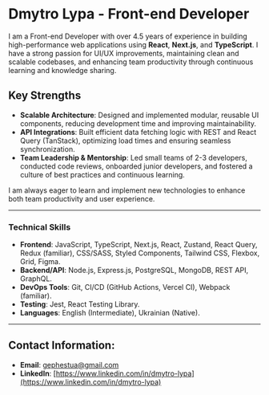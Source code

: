 # Dmytro Lypa - Front-end Developer

I am a Front-end Developer with over 4.5 years of experience in building high-performance web applications using **React**, **Next.js**, and **TypeScript**. I have a strong passion for UI/UX improvements, maintaining clean and scalable codebases, and enhancing team productivity through continuous learning and knowledge sharing.

## Key Strengths
- **Scalable Architecture**: Designed and implemented modular, reusable UI components, reducing development time and improving maintainability.
- **API Integrations**: Built efficient data fetching logic with REST and React Query (TanStack), optimizing load times and ensuring seamless synchronization.
- **Team Leadership & Mentorship**: Led small teams of 2-3 developers, conducted code reviews, onboarded junior developers, and fostered a culture of best practices and continuous learning.

I am always eager to learn and implement new technologies to enhance both team productivity and user experience.

---

### Technical Skills
- **Frontend**: JavaScript, TypeScript, Next.js, React, Zustand, React Query, Redux (familiar), CSS/SASS, Styled Components, Tailwind CSS, Flexbox, Grid, Figma.
- **Backend/API**: Node.js, Express.js, PostgreSQL, MongoDB, REST API, GraphQL.
- **DevOps Tools**: Git, CI/CD (GitHub Actions, Vercel CI), Webpack (familiar).
- **Testing**: Jest, React Testing Library.
- **Languages**: English (Intermediate), Ukrainian (Native).

---

## Contact Information:
- **Email**: [gephestua@gmail.com](mailto:gephestua@gmail.com)
- **LinkedIn**: [https://www.linkedin.com/in/dmytro-lypa](https://www.linkedin.com/in/dmytro-lypa)

